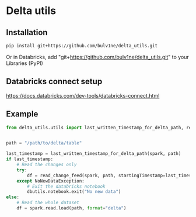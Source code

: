 # Delta utils

## Installation

```bash
pip install git+https://github.com/bulv1ne/delta_utils.git
```

Or in Databricks, add "git+https://github.com/bulv1ne/delta_utils.git" to your Libraries (PyPI)


## Databricks connect setup

https://docs.databricks.com/dev-tools/databricks-connect.html

## Example

```python
from delta_utils.utils import last_written_timestamp_for_delta_path, read_change_feed, NoNewDataException


path = "/path/to/delta/table"

last_timestamp = last_written_timestamp_for_delta_path(spark, path)
if last_timestamp:
    # Read the changes only
    try:
        df = read_change_feed(spark, path, startingTimestamp=last_timestamp)
    except NoNewDataException:
        # Exit the databricks notebook
        dbutils.notebook.exit("No new data")
else:
    # Read the whole dataset
    df = spark.read.load(path, format="delta")
```
